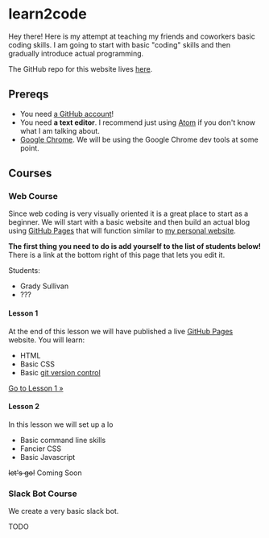 # learn2code

Hey there! Here is my attempt at teaching my friends and coworkers basic coding skills. I am going to start with basic "coding" skills and then gradually introduce actual programming.

The GitHub repo for this website lives [here](https://github.com/austinpray/learn2code).

## Prereqs

- You need [a GitHub account](https://github.com/join)!
- You need **a text editor**. I recommend just using [Atom](https://atom.io/) if you don't know what I am talking about.
- [Google Chrome](https://www.google.com/chrome/). We will be using the Google Chrome dev tools at some point.

## Courses

### Web Course

Since web coding is very visually oriented it is a great place to start as a beginner. We will start with a basic website and then build an actual blog using [GitHub Pages](https://pages.github.com/) that will function similar to [my personal website](https://austinpray.com/).

**The first thing you need to do is add yourself to the list of students below!** There is a link at the bottom right of this page that lets you edit it.

<!-- Add yourself to the list below in this format: [Austin Pray](htts://github.com/austinpray) -->
<!-- If you need help with markdown have a look at: https://github.com/adam-p/markdown-here/wiki/Markdown-Cheatsheet -->
Students:
- Grady Sullivan
- ???


#### Lesson 1

At the end of this lesson we will have published a live [GitHub Pages](https://pages.github.com/) website. You will learn:

- HTML
- Basic CSS
- Basic [git version control](https://git-scm.com/video/what-is-version-control)

[Go to Lesson 1 »](./web/1.md)

#### Lesson 2

In this lesson we will set up a lo

- Basic command line skills
- Fancier CSS
- Basic Javascript

~~let's go!~~ Coming Soon

### Slack Bot Course

We create a very basic slack bot.

TODO
